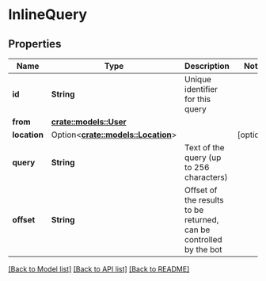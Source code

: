 # InlineQuery

## Properties

Name | Type | Description | Notes
------------ | ------------- | ------------- | -------------
**id** | **String** | Unique identifier for this query | 
**from** | [**crate::models::User**](User.md) |  | 
**location** | Option<[**crate::models::Location**](Location.md)> |  | [optional]
**query** | **String** | Text of the query (up to 256 characters) | 
**offset** | **String** | Offset of the results to be returned, can be controlled by the bot | 

[[Back to Model list]](../README.md#documentation-for-models) [[Back to API list]](../README.md#documentation-for-api-endpoints) [[Back to README]](../README.md)


